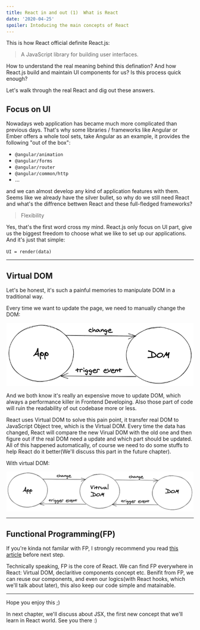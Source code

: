 ```yaml
---
title: React in and out (1)  What is React
date: '2020-04-25'
spoiler: Intoducing the main concepts of React
---
```


This is how React official definite React.js:

>  A JavaScript library for building user interfaces.

How to understand the real meaning behind this defination? And how React.js build and maintain UI components for us? Is this process quick enough?

Let's walk through the real React and dig out these answers. 

## Focus on UI

Nowadays web application has became much more complicated  than previous days. That's why some libraries / frameworks like Angular or Ember offers a whole tool sets, take Angular as an example, it provides the following "out of the box":

- `@angular/animation`
- `@angular/forms`
- `@angular/router`
- `@angular/common/http`
- ...

and we can almost develop any kind of application features with them. Seems like we already have the silver bullet, so why do we still need React and what's the diffrence bettwen React and these full-fledged frameworks? 

>  Flexibility

Yes, that's the first word cross my mind. React.js only focus on UI part, give us the biggest freedom to choose what we like to set up our applications. And it's just that simple:

`UI = render(data)`



---

## Virtual DOM

Let's be honest, it's such a painful memories to manipulate DOM in a traditional way.

Every time we want to update the page, we need to manually change the DOM:

![](./dom-update.png)

And we both know it's really an expensive move to update DOM, which always a performance killer in Frontend Developing. Also those part of code will ruin the readability of out codebase more or less. 

React uses Virtual DOM to solve this pain point, it transfer real DOM to JavaScript Object tree, which is the Virtual DOM. Every time the data has changed, React will compare the new Virual DOM with the old one and then figure out if the real DOM need a update and which part should be updated. All of this happened automatically, of course we need to do some stuffs to help React do it better(We'll discuss this part in the future chapter).

With virtual DOM:

![](./vdom-update.png)

---



## Functional Programming(FP)

If you're kinda not familar with FP, I strongly  recommend you read [this article](https://medium.com/@agm1984/an-overview-of-functional-programming-in-javascript-and-react-part-one-10d75b509e9e) before next step. 

Technically speaking,  FP is the core of React.  We can find FP everywhere in React: Virtual DOM, declaritive components concept etc. Benifit from FP, we can reuse our components, and even our logics(with React hooks, which we'll talk about later), this also keep our code simple and matainable. 

---



Hope you enjoy this ;)

In next chapter, we'll discuss about JSX, the first new concept that we'll learn in React world. See you there :)





